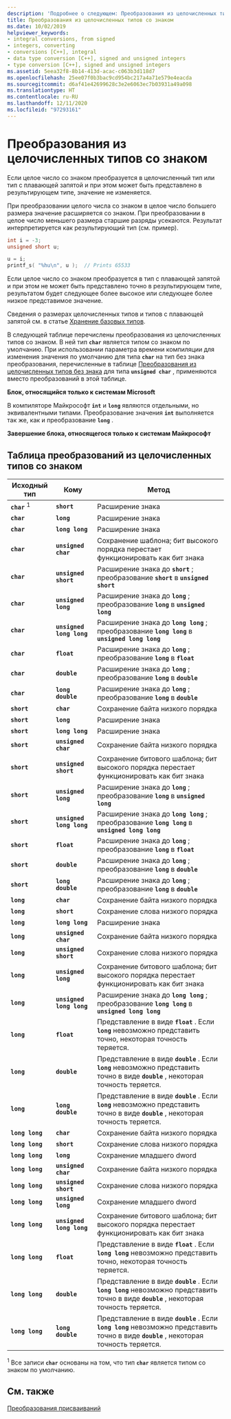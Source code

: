```yaml
---
description: 'Подробнее о следующем: Преобразования из целочисленных типов со знаком'
title: Преобразования из целочисленных типов со знаком
ms.date: 10/02/2019
helpviewer_keywords:
- integral conversions, from signed
- integers, converting
- conversions [C++], integral
- data type conversion [C++], signed and unsigned integers
- type conversion [C++], signed and unsigned integers
ms.assetid: 5eea32f8-8b14-413d-acac-c063b3d118d7
ms.openlocfilehash: 25ee07f0b3bac9cd954bc217a4a71e579e4eacda
ms.sourcegitcommit: d6af41e42699628c3e2e6063ec7b03931a49a098
ms.translationtype: HT
ms.contentlocale: ru-RU
ms.lasthandoff: 12/11/2020
ms.locfileid: "97293161"
---
```

# <a name="conversions-from-signed-integral-types"></a>Преобразования из целочисленных типов со знаком

Если целое число со знаком преобразуется в целочисленный тип или тип с плавающей запятой и при этом может быть представлено в результирующем типе, значение не изменяется.

При преобразовании целого числа со знаком в целое число большего размера значение расширяется со знаком. При преобразовании в целое число меньшего размера старшие разряды усекаются. Результат интерпретируется как результирующий тип (см. пример).

```C
int i = -3;
unsigned short u;

u = i;
printf_s( "%hu\n", u );  // Prints 65533
```

Если целое число со знаком преобразуется в тип с плавающей запятой и при этом не может быть представлено точно в результирующем типе, результатом будет следующее более высокое или следующее более низкое представимое значение.

Сведения о размерах целочисленных типов и типов с плавающей запятой см. в статье [Хранение базовых типов](../c-language/storage-of-basic-types.md).

В следующей таблице перечислены преобразования из целочисленных типов со знаком. В ней тип **`char`** является типом со знаком по умолчанию. При использовании параметра времени компиляции для изменения значения по умолчанию для типа **`char`** на тип без знака преобразования, перечисленные в таблице [Преобразования из целочисленных типов без знака](../c-language/conversions-from-unsigned-integral-types.md) для типа **`unsigned char`** , применяются вместо преобразований в этой таблице.

**Блок, относящийся только к системам Microsoft**

В компиляторе Майкрософт **`int`** и **`long`** являются отдельными, но эквивалентными типами. Преобразование значения **`int`** выполняется так же, как и преобразование **`long`** .

**Завершение блока, относящегося только к системам Майкрософт**

## <a name="table-of-conversions-from-signed-integral-types"></a>Таблица преобразований из целочисленных типов со знаком

|Исходный тип|Кому|Метод|
|----------|--------|------------|
|**`char`** <sup>1</sup>|**`short`**|Расширение знака|
|**`char`**|**`long`**|Расширение знака|
|**`char`**|**`long long`**|Расширение знака|
|**`char`**|**`unsigned char`**|Сохранение шаблона; бит высокого порядка перестает функционировать как бит знака|
|**`char`**|**`unsigned short`**|Расширение знака до **`short`** ; преобразование **`short`** в **`unsigned short`**|
|**`char`**|**`unsigned long`**|Расширение знака до **`long`** ; преобразование **`long`** в **`unsigned long`**|
|**`char`**|**`unsigned long long`**|Расширение знака до **`long long`** ; преобразование **`long long`** в **`unsigned long long`**|
|**`char`**|**`float`**|Расширение знака до **`long`** ; преобразование **`long`** в **`float`**|
|**`char`**|**`double`**|Расширение знака до **`long`** ; преобразование **`long`** в **`double`**|
|**`char`**|**`long double`**|Расширение знака до **`long`** ; преобразование **`long`** в **`double`**|
|**`short`**|**`char`**|Сохранение байта низкого порядка|
|**`short`**|**`long`**|Расширение знака|
|**`short`**|**`long long`**|Расширение знака|
|**`short`**|**`unsigned char`**|Сохранение байта низкого порядка|
|**`short`**|**`unsigned short`**|Сохранение битового шаблона; бит высокого порядка перестает функционировать как бит знака|
|**`short`**|**`unsigned long`**|Расширение знака до **`long`** ; преобразование **`long`** в **`unsigned long`**|
|**`short`**|**`unsigned long long`**|Расширение знака до **`long long`** ; преобразование **`long long`** в **`unsigned long long`**|
|**`short`**|**`float`**|Расширение знака до **`long`** ; преобразование **`long`** в **`float`**|
|**`short`**|**`double`**|Расширение знака до **`long`** ; преобразование **`long`** в **`double`**|
|**`short`**|**`long double`**|Расширение знака до **`long`** ; преобразование **`long`** в **`double`**|
|**`long`**|**`char`**|Сохранение байта низкого порядка|
|**`long`**|**`short`**|Сохранение слова низкого порядка|
|**`long`**|**`long long`**|Расширение знака|
|**`long`**|**`unsigned char`**|Сохранение байта низкого порядка|
|**`long`**|**`unsigned short`**|Сохранение слова низкого порядка|
|**`long`**|**`unsigned long`**|Сохранение битового шаблона; бит высокого порядка перестает функционировать как бит знака|
|**`long`**|**`unsigned long long`**|Расширение знака до **`long long`** ; преобразование **`long long`** в **`unsigned long long`**|
|**`long`**|**`float`**|Представление в виде **`float`** . Если **`long`** невозможно представить точно, некоторая точность теряется.|
|**`long`**|**`double`**|Представление в виде **`double`** . Если **`long`** невозможно представить точно в виде **`double`** , некоторая точность теряется.|
|**`long`**|**`long double`**|Представление в виде **`double`** . Если **`long`** невозможно представить точно в виде **`double`** , некоторая точность теряется.|
|**`long long`**|**`char`**|Сохранение байта низкого порядка|
|**`long long`**|**`short`**|Сохранение слова низкого порядка|
|**`long long`**|**`long`**|Сохранение младшего dword|
|**`long long`**|**`unsigned char`**|Сохранение байта низкого порядка|
|**`long long`**|**`unsigned short`**|Сохранение слова низкого порядка|
|**`long long`**|**`unsigned long`**|Сохранение младшего dword|
|**`long long`**|**`unsigned long long`**|Сохранение битового шаблона; бит высокого порядка перестает функционировать как бит знака|
|**`long long`**|**`float`**|Представление в виде **`float`** . Если **`long long`** невозможно представить точно, некоторая точность теряется.|
|**`long long`**|**`double`**|Представление в виде **`double`** . Если **`long long`** невозможно представить точно в виде **`double`** , некоторая точность теряется.|
|**`long long`**|**`long double`**|Представление в виде **`double`** . Если **`long long`** невозможно представить точно в виде **`double`** , некоторая точность теряется.|

<sup>1</sup> Все записи **`char`** основаны на том, что тип **`char`** является типом со знаком по умолчанию.

## <a name="see-also"></a>См. также

[Преобразования присваиваний](../c-language/assignment-conversions.md)
